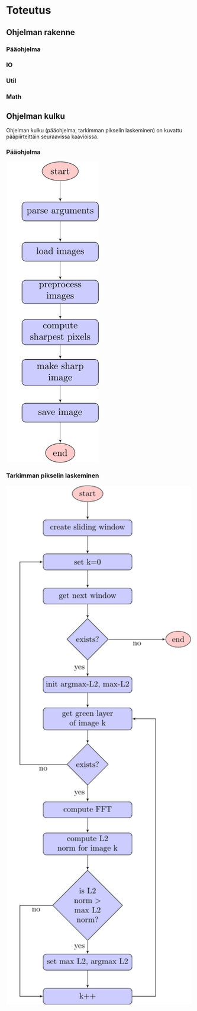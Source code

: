 # Toteutus

## Ohjelman rakenne

### Pääohjelma



### IO

### Util

### Math


## Ohjelman kulku

Ohjelman kulku (pääohjelma, tarkimman pikselin laskeminen) on kuvattu pääpiirteittäin seuraavissa kaavioissa.

<a name="paaohjelma"></a>
### Pääohjelma

<img src="./diagrams/main.png" alt="Main program" width="250px"/>

<a name="tarkin"></a>
### Tarkimman pikselin laskeminen

<img src="./diagrams/sharpest.png" alt="Compute sharpest pixels" width="500px"/>

